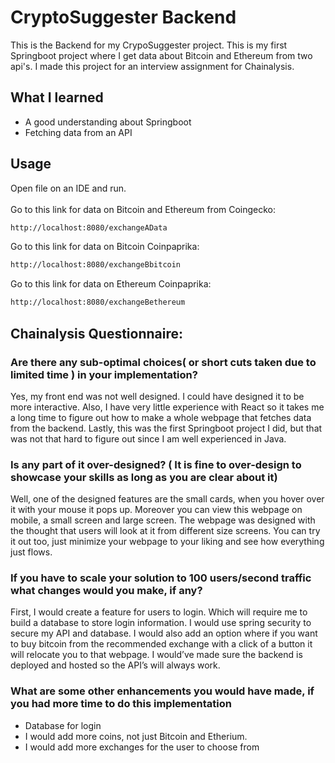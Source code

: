# CryptoSuggester Backend 

This is the Backend for my CrypoSuggester project. This is my first Springboot project where I get data about Bitcoin and Ethereum from two api's. I made this project for an interview assignment for Chainalysis. 

## What I learned
* A good understanding about Springboot
* Fetching data from an API

## Usage
Open file on an IDE and run.\
\
Go to this link for data on Bitcoin and Ethereum from Coingecko:
```bash
http://localhost:8080/exchangeAData
```
Go to this link for data on Bitcoin Coinpaprika:
```bash
http://localhost:8080/exchangeBbitcoin
```
Go to this link for data on Ethereum Coinpaprika:
```bash
http://localhost:8080/exchangeBethereum
```

## Chainalysis Questionnaire:
### Are there any sub-optimal choices( or short cuts taken due to limited time ) in your implementation?
Yes, my front end was not well designed. I could have designed it to be more interactive. Also, I have very little experience with React so it takes me a long time to figure out how to make a whole webpage that fetches data from the backend. Lastly, this was the first Springboot project I did, but that was not that hard to figure out since I am well experienced in Java. 
### Is any part of it over-designed? ( It is fine to over-design to showcase your skills as long as you are clear about it)
Well, one of the designed features are the small cards, when you hover over it with your mouse it pops up. Moreover you can view this webpage on mobile, a small screen and large screen. The webpage was designed with the thought that users will look at it from different size screens. You can try it out too, just minimize your webpage to your liking and see how everything just flows.
### If you have to scale your solution to 100 users/second traffic what changes would you make, if any?
First, I would create a feature for users to login. Which will require me to build a database to store login information. I would use spring security to secure my API and database. I would also add an option where if you want to buy bitcoin from the recommended exchange with a click of a button it will relocate you to that webpage. I would’ve made sure the backend is deployed and hosted so the API’s will always work.
### What are some other enhancements you would have made, if you had more time to do this implementation
* Database for login
* I would add more coins, not just Bitcoin and Etherium.
* I would add more exchanges for the user to choose from
